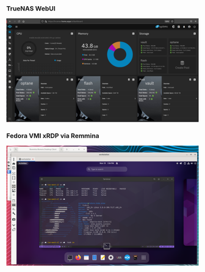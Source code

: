### TrueNAS WebUI
![screenshot](./img/screenshot.png)

### Fedora VMI xRDP via Remmina
![screenshot](./img/fedora-rdp.png)
